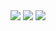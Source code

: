 <img src="https://github.com/musauyumaz/CSharp/blob/main/Gen%C3%A7ay%20Y%C4%B1ld%C4%B1z/A%E2%80%99dan%20Z%E2%80%99ye%20Temel%20C%23%2010%20Programlama%20E%C4%9Fitimi/9)%20Visual%20Studio%20Code%20%C4%B0le%20Proje%20Olu%C5%9Fturma%20ve%20Derleme/gorsel-1-1.jpg" width="auto">
<img src="https://github.com/musauyumaz/CSharp/blob/main/Gen%C3%A7ay%20Y%C4%B1ld%C4%B1z/A%E2%80%99dan%20Z%E2%80%99ye%20Temel%20C%23%2010%20Programlama%20E%C4%9Fitimi/9)%20Visual%20Studio%20Code%20%C4%B0le%20Proje%20Olu%C5%9Fturma%20ve%20Derleme/gorsel-2.jpg" width="auto">
<img src="https://github.com/musauyumaz/CSharp/blob/main/Gen%C3%A7ay%20Y%C4%B1ld%C4%B1z/A%E2%80%99dan%20Z%E2%80%99ye%20Temel%20C%23%2010%20Programlama%20E%C4%9Fitimi/9)%20Visual%20Studio%20Code%20%C4%B0le%20Proje%20Olu%C5%9Fturma%20ve%20Derleme/gorsel-3.jpg" width="auto">
